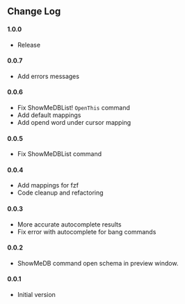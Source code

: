 ## Change Log

#### 1.0.0
- Release

#### 0.0.7
- Add errors messages

#### 0.0.6
- Fix ShowMeDBList! `OpenThis` command
- Add default mappings
- Add opend word under cursor mapping

#### 0.0.5
- Fix ShowMeDBList command

#### 0.0.4
- Add mappings for fzf
- Code cleanup and refactoring

#### 0.0.3
- More accurate autocomplete results
- Fix error with autocomplete for bang commands

#### 0.0.2
- ShowMeDB command open schema in preview window.

#### 0.0.1
- Initial version
